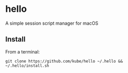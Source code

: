 hello
=====
A simple session script manager for macOS

Install
-------
From a terminal:
```
git clone https://github.com/kube/hello ~/.hello && ~/.hello/install.sh
```
